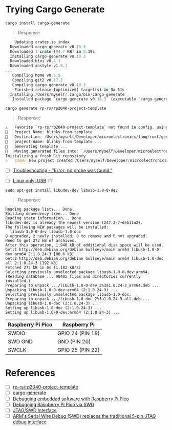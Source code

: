 # Trying Cargo Generate


```
cargo install cargo-generate
```
> Response:
```rust
    Updating crates.io index
  Downloaded cargo-generate v0.18.3
  Downloaded 1 crate (94.7 KB) in 0.19s
  Installing cargo-generate v0.18.3
  Downloaded btoi v0.4.3
  Downloaded anstyle v1.0.1
...
   Compiling home v0.5.5
   Compiling git2 v0.17.2
   Compiling cargo-generate v0.18.3
    Finished release [optimized] target(s) in 3m 51s
  Installing /Users/myself/.cargo/bin/cargo-generate
   Installed package `cargo-generate v0.18.3` (executable `cargo-generate`)
```

```
cargo generate rp-rs/rp2040-project-template 
```
> Response:
```rust
⚠️   Favorite `rp-rs/rp2040-project-template` not found in config, using it as a git repository: https://github.com/rp-rs/rp2040-project-template.git
🤷   Project Name: blinky-from-template
🔧   Destination: /Users/myself/Developer/microelectronics/lang/rust/generate/blinky-from-template ...
🔧   project-name: blinky-from-template ...
🔧   Generating template ...
🔧   Moving generated files into: `/Users/myself/Developer/microelectronics/lang/rust/generate/blinky-from-template`...
Initializing a fresh Git repository
✨   Done! New project created /Users/myself/Developer/microelectronics/lang/rust/generate/blinky-from-template
```


- [ ] [Troubleshooting - "Error: no probe was found."](https://github.com/knurling-rs/probe-run#troubleshooting)

- [ ] [Linux only: USB](https://embedded-trainings.ferrous-systems.com/installation.html?highlight=udev#linux-only-usb) :grey_question::grey_question:

```
sudo apt-get install libudev-dev libusb-1.0-0-dev
```
> Response:
```
Reading package lists... Done
Building dependency tree... Done
Reading state information... Done
libudev-dev is already the newest version (247.3-7+deb11u2).
The following NEW packages will be installed:
  libusb-1.0-0-dev libusb-1.0-doc
0 upgraded, 2 newly installed, 0 to remove and 0 not upgraded.
Need to get 272 kB of archives.
After this operation, 1,948 kB of additional disk space will be used.
Get:1 http://deb.debian.org/debian bullseye/main arm64 libusb-1.0-0-dev arm64 2:1.0.24-3 [80.6 kB]
Get:2 http://deb.debian.org/debian bullseye/main arm64 libusb-1.0-doc all 2:1.0.24-3 [192 kB]
Fetched 272 kB in 0s (1,182 kB/s)   
Selecting previously unselected package libusb-1.0-0-dev:arm64.
(Reading database ... 98405 files and directories currently installed.)
Preparing to unpack .../libusb-1.0-0-dev_2%3a1.0.24-3_arm64.deb ...
Unpacking libusb-1.0-0-dev:arm64 (2:1.0.24-3) ...
Selecting previously unselected package libusb-1.0-doc.
Preparing to unpack .../libusb-1.0-doc_2%3a1.0.24-3_all.deb ...
Unpacking libusb-1.0-doc (2:1.0.24-3) ...
Setting up libusb-1.0-doc (2:1.0.24-3) ...
Setting up libusb-1.0-0-dev:arm64 (2:1.0.24-3) ...
```

| Raspberry Pi Pico | Raspberry Pi     |
|-------------------|------------------|
| SWDIO	            | GPIO 24 (PIN 18) |
| SWD GND           | GND (PIN 20)     |
| SWCLK	            | GPIO 25 (PIN 22) |

# References

- [ ] [rp-rs/rp2040-project-template](https://github.com/rp-rs/rp2040-project-template)
- [ ] [cargo-generate](https://crates.io/crates/cargo-generate)
- [ ] [Debugging embedded software with Raspberry Pi Pico](https://www.raspberrypi.com/news/debugging-embedded-software-with-raspberry-pi-pico/)
- [ ] [Debugging Raspberry Pi Pico via SWD](https://visualgdb.com/documentation/embedded/raspberry/pico/swd/)
- [ ] [JTAG/SWD Interface](https://developer.arm.com/documentation/101636/0100/Debug-and-Trace/JTAG-SWD-Interface)
- [ ] [ARM's Serial Wire Debug (SWD) replaces the traditional 5-pin JTAG debug interface](https://wiki.segger.com/SWD)
